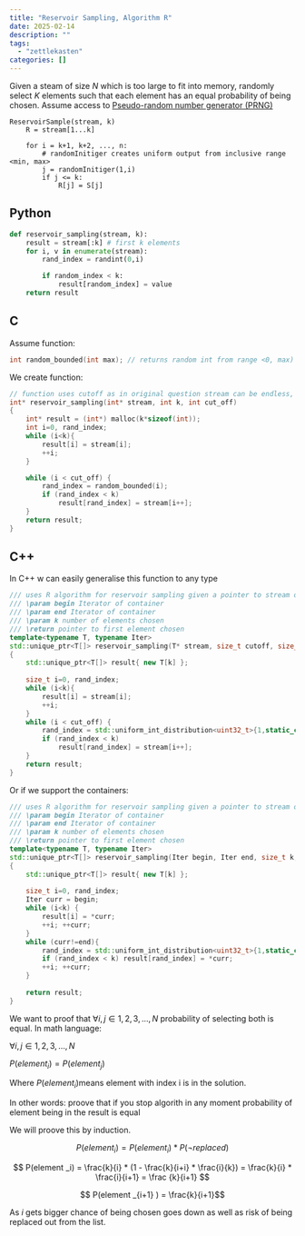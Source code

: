 ```yaml
---
title: "Reservoir Sampling, Algorithm R"
date: 2025-02-14
description: ""
tags: 
  - "zettlekasten"
categories: []
---
```


Given a steam of size $N$ which is too large to fit into memory, randomly select $K$ elements such that each element has an equal probability of being chosen. Assume access to [Pseudo-random number generator (PRNG)](Pseudo-random%20number%20generator%20(PRNG))

```pseudo code
ReservoirSample(stream, k)
	R = stream[1...k]
	
	for i = k+1, k+2, ..., n:
		# randomInitiger creates uniform output from inclusive range <min, max>
		j = randomInitiger(1,i)
		if j <= k: 
			R[j] = S[j]
```

## Python

```python
def reservoir_sampling(stream, k):
	result = stream[:k] # first k elements
	for i, v in enumerate(stream):
		rand_index = randint(0,i)

		if random_index < k:
			result[random_index] = value
	return result
```

## C

Assume function:

```c
int random_bounded(int max); // returns random int from range <0, max) with equal distribution
```

We create function:

```c
// function uses cutoff as in original question stream can be endless, however our while loop needs the end parameter
int* reservoir_sampling(int* stream, int k, int cut_off)
{
	int* result = (int*) malloc(k*sizeof(int));
	int i=0, rand_index;
	while (i<k){
		result[i] = stream[i];
		++i;
	} 

	while (i < cut_off) {
		rand_index = random_bounded(i);
		if (rand_index < k) 
			result[rand_index] = stream[i++];
	}
	return result;
}
```

## C++

In C++ w can easily generalise this function to any type

```c++
/// uses R algorithm for reservoir sampling given a pointer to stream of data  
/// \param begin Iterator of container  
/// \param end Iterator of container  
/// \param k number of elements chosen  
/// \return pointer to first element chosen  
template<typename T, typename Iter>  
std::unique_ptr<T[]> reservoir_sampling(T* stream, size_t cutoff, size_t k, std::mt19937 generator)  
{  
    std::unique_ptr<T[]> result{ new T[k] };  
  
    size_t i=0, rand_index;  
    while (i<k){
		result[i] = stream[i];
		++i;
	} 
	while (i < cut_off) {
        rand_index = std::uniform_int_distribution<uint32_t>{1,static_cast<uint32_t>(i)}(generator) - 1; // We want it <0-i) not <1,i>
		if (rand_index < k) 
			result[rand_index] = stream[i++];
	}  
    return result;  
}
```

Or if we support the containers:

```c++
/// uses R algorithm for reservoir sampling given a pointer to stream of data  
/// \param begin Iterator of container  
/// \param end Iterator of container  
/// \param k number of elements chosen  
/// \return pointer to first element chosen  
template<typename T, typename Iter>  
std::unique_ptr<T[]> reservoir_sampling(Iter begin, Iter end, size_t k, std::mt19937 generator)  
{  
    std::unique_ptr<T[]> result{ new T[k] };  
  
    size_t i=0, rand_index;  
    Iter curr = begin;  
    while (i<k) {  
        result[i] = *curr;  
        ++i; ++curr;  
    }  
    while (curr!=end){  
        rand_index = std::uniform_int_distribution<uint32_t>{1,static_cast<uint32_t>(i)}(generator) - 1; // We want it <0-i) not <1,i>  
        if (rand_index < k) result[rand_index] = *curr;  
        ++i; ++curr;  
    }  
  
    return result;  
}
```

We want to proof that $\forall i,j \in {1,2,3,...,N}$ probability of selecting both is equal. In math language: 

 $\forall i,j \in {1,2,3,...,N}$ 

 $P(element _i) = P(element _j)$ 

Where $P(element _i)$means element with index i is in the solution.

In other words: proove that if you stop algorith in any moment probability of element being in the result is equal 

We will proove this by induction.

$$ P(element _i) = P(element _i) * P(\neg replaced)$$

$$ P(element _i) =  \frac{k}{i} * (1 - \frac{k}{i+i} * \frac{i}{k}) = \frac{k}{i} * \frac{i}{i+1} = \frac {k}{i+1} $$

$$ P(element _{i+1} ) = \frac{k}{i+1}$$

As $i$ gets bigger chance of being chosen goes down as well as risk of being replaced out from the list. 
